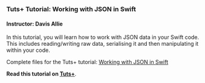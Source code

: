 ### Tuts+ Tutorial: Working with JSON in Swift

#### Instructor: Davis Allie

In this tutorial, you will learn how to work with JSON data in your Swift code. This includes reading/writing raw data, serialising it and then manipulating it within your code.

Complete files for the Tuts+ tutorial: [Working with JSON in Swift](http://code.tutsplus.com/tutorials/working-with-json-in-swift--cms-25335)

**Read this tutorial on [Tuts+](https://code.tutsplus.com)**.
